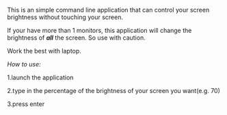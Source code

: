 This is an simple command line application that can control your screen brightness without touching your screen.

If your have more than 1 monitors, this application will change the brightness of ***all*** the screen. So use with caution.

Work the best with laptop.



*How to use:*

1.launch the application

2.type in the percentage of the brightness of your screen you want(e.g. 70)

3.press enter
